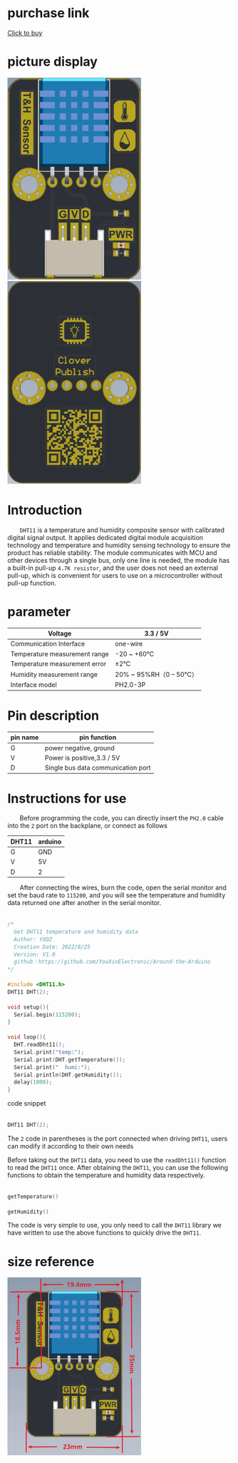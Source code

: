 # purchase link

[Click to buy]()

# picture display

<img src="https://raw.githubusercontent.com/YouXinElectronic/Around-the-Arduino/main/DHT11/image/top.jpg" width="300"><img src="https://raw.githubusercontent.com/YouXinElectronic/Around-the-Arduino/main/DHT11/image/bottom.jpg" width="300">

# Introduction
&nbsp;&nbsp;&nbsp;&nbsp;&nbsp;&nbsp;&nbsp;`DHT11` is a temperature and humidity composite sensor with calibrated digital signal output. It applies dedicated digital module acquisition technology and temperature and humidity sensing technology to ensure the product has reliable stability. The module communicates with MCU and other devices through a single bus, only one line is needed, the module has a built-in pull-up `4.7K resistor`, and the user does not need an external pull-up, which is convenient for users to use on a microcontroller without pull-up function.

# parameter
| Voltage | 3.3 / 5V |
|--|--|
| Communication Interface | one-wire |
| Temperature measurement range | -20 ~ +60℃ |
| Temperature measurement error | ±2℃ |
| Humidity measurement range | 20% ~ 95%RH（0 – 50℃） |
| Interface model | PH2.0-3P |

# Pin description

| pin name | pin function |
|--|--|
| G | power negative, ground |
| V | Power is positive,3.3 / 5V |
| D | Single bus data communication port |


# Instructions for use
&nbsp;&nbsp;&nbsp;&nbsp;&nbsp;&nbsp;&nbsp;Before programming the code, you can directly insert the `PH2.0` cable into the `2` port on the backplane, or connect as follows

| DHT11 | arduino |
|--|--|
| G | GND |
| V | 5V |
| D | 2 |

&nbsp;&nbsp;&nbsp;&nbsp;&nbsp;&nbsp;&nbsp;After connecting the wires, burn the code, open the serial monitor and set the baud rate to `115200`, and you will see the temperature and humidity data returned one after another in the serial monitor.

```cpp

/*
  Get DHT11 temperature and humidity data
  Author: YXDZ
  Creation Date: 2022/8/25
  Version: V1.0
  github：https://github.com/YouXinElectronic/Around-the-Arduino
*/

#include <DHT11.h>
DHT11 DHT(2);

void setup(){
  Serial.begin(115200);
}

void loop(){
  DHT.readDht11();
  Serial.print("temp:");
  Serial.print(DHT.getTemperature());
  Serial.print("  humi:");
  Serial.println(DHT.getHumidity());
  delay(1000);
}


```

code snippet

```cpp

DHT11 DHT(2);

```

The `2` code in parentheses is the port connected when driving `DHT11`, users can modify it according to their own needs

Before taking out the `DHT11` data, you need to use the `readDht11()` function to read the `DHT11` once. After obtaining the `DHT11`, you can use the following functions to obtain the temperature and humidity data respectively.

```cpp

getTemperature()

getHumidity()

```

The code is very simple to use, you only need to call the `DHT11` library we have written to use the above functions to quickly drive the `DHT11`.

# size reference

<img src="https://raw.githubusercontent.com/YouXinElectronic/Around-the-Arduino/main/DHT11/image/Dimensions.jpg" width="300">

